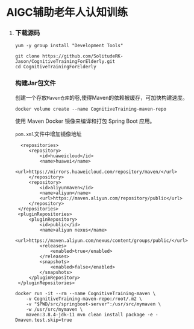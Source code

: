# AIGC辅助老年人认知训练

1. ### 下载源码

   

   ```
   yum -y group install "Development Tools"
   ```

   

   ```
   git clone https://github.com/SolitudeRK-Jason/CognitiveTrainingForElderly.git
   cd CognitiveTrainingForElderly
   ```

   

   ### **构建Jar包文件**

   

   创建一个存放`Maven仓库`的卷,使得Maven的依赖被缓存，可加快构建速度。

   ```
   docker volume create --name CognitiveTraining-maven-repo
   ```

   

   使用 Maven Docker 镜像来编译和打包 Spring Boot 应用。

   `pom.xml`文件中增加镜像地址

   ```
     <repositories>
   		<repository>
   			<id>huaweicloud</id>
   			<name>huawei</name>
   			<url>https://mirrors.huaweicloud.com/repository/maven/</url>
   		</repository>
   		<repository>
   			<id>aliyunmaven</id>
   			<name>aliyun</name>
   			<url>https://maven.aliyun.com/repository/public</url>
   		</repository>
   	</repositories>
   	<pluginRepositories>
   		<pluginRepository>
   			<id>public</id>
   			<name>aliyun nexus</name>
   			<url>https://maven.aliyun.com/nexus/content/groups/public/</url>
   			<releases>
   				<enabled>true</enabled>
   			</releases>
   			<snapshots>
   				<enabled>false</enabled>
   			</snapshots>
   		</pluginRepository>
   	</pluginRepositories>
   ```

   

   ```
   docker run -it --rm --name CognitiveTraining-maven \
       -v CognitiveTraining-maven-repo:/root/.m2 \
       -v "$PWD/src/springboot-server":/usr/src/mymaven \
       -w /usr/src/mymaven \
       maven:3.8.4-jdk-11 mvn clean install package -e -Dmaven.test.skip=true
   ```
